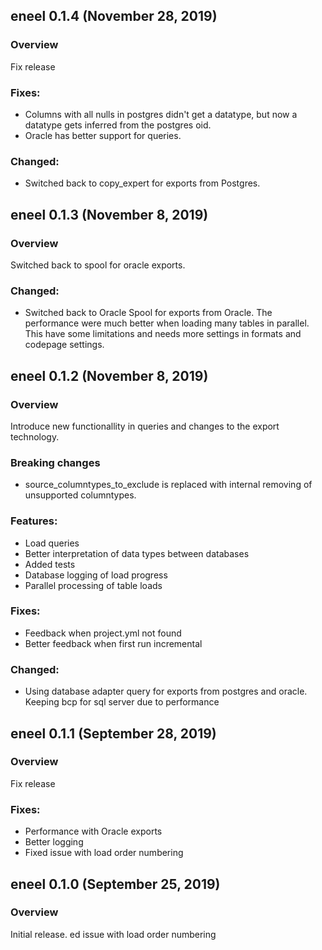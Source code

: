 ## eneel 0.1.4 (November 28, 2019)

### Overview

Fix release

### Fixes:
- Columns with all nulls in postgres didn't get a datatype, but now a datatype gets inferred from the postgres oid.
- Oracle has better support for queries.

### Changed:
- Switched back to copy_expert for exports from Postgres. 


## eneel 0.1.3 (November 8, 2019)

### Overview

Switched back to spool for oracle exports. 

### Changed:
- Switched back to Oracle Spool for exports from Oracle. The performance were much better when loading many tables in parallel. This have some limitations and needs more settings in formats and codepage settings.

## eneel 0.1.2 (November 8, 2019)

### Overview

Introduce new functionallity in queries and changes to the export technology.

### Breaking changes
 - source_columntypes_to_exclude is replaced with internal removing of unsupported columntypes.

### Features:
 - Load queries
 - Better interpretation of data types between databases
 - Added tests
 - Database logging of load progress
 - Parallel processing of table loads
 
### Fixes:
- Feedback when project.yml not found
- Better feedback when first run incremental

### Changed:
- Using database adapter query for exports from postgres and oracle. Keeping bcp for sql server due to performance

## eneel 0.1.1 (September 28, 2019)

### Overview

Fix release

### Fixes:
- Performance with Oracle exports
- Better logging
- Fixed issue with load order numbering


## eneel 0.1.0 (September 25, 2019)

### Overview

Initial release.
ed issue with load order numbering